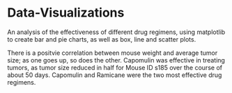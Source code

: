 # Data-Visualizations

An analysis of the effectiveness of different drug regimens, using matplotlib to create bar and pie charts, as well as box, line and scatter plots.

There is a positvie correlation between mouse weight and average tumor size; as one goes up, so does the other. Capomulin was effective in treating tumors, as tumor size reduced in half for Mouse ID s185 over the course of about 50 days. Capomulin and Ramicane were the two most effective drug regimens.
